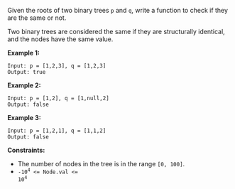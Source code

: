 Given the roots of two binary trees `p` and `q`, write a function to check if they are the same or not.

Two binary trees are considered the same if they are structurally identical, and the nodes have the same value.

**Example 1:**
```
Input: p = [1,2,3], q = [1,2,3]
Output: true
```
**Example 2:**
```
Input: p = [1,2], q = [1,null,2]
Output: false
```
**Example 3:**
```
Input: p = [1,2,1], q = [1,1,2]
Output: false
```
**Constraints:**
* The number of nodes in the tree is in the range `[0, 100]`.
* <code>-10<sup>4</sup> <= Node.val <= 10<sup>4</sup></code>
